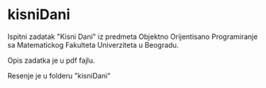 # kisniDani

Ispitni zadatak "Kisni Dani" iz predmeta Objektno Orijentisano Programiranje sa Matematickog Fakulteta Univerziteta u Beogradu.

Opis zadatka je u pdf fajlu.

Resenje je u folderu "kisniDani"
